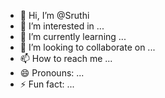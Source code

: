 - 👋 Hi, I’m @Sruthi
- 👀 I’m interested in ...
- 🌱 I’m currently learning ...
- 💞️ I’m looking to collaborate on ...
- 📫 How to reach me ...
- 😄 Pronouns: ...
- ⚡ Fun fact: ...

<!---
Hiranyakashbu/Hiranyakashbu is a ✨ special ✨ repository because its `README.md` (this file) appears on your GitHub profile.
You can click the Preview link to take a look at your changes.
--->
